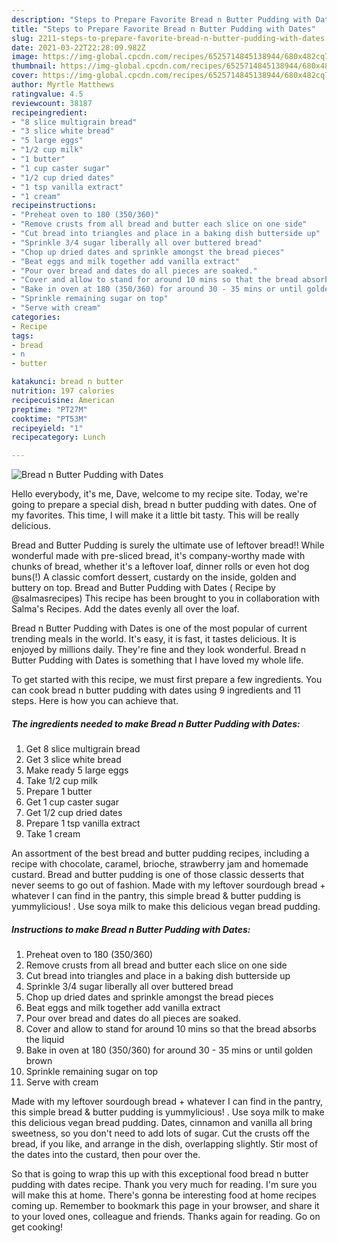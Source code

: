 ```yaml
---
description: "Steps to Prepare Favorite Bread n Butter Pudding with Dates"
title: "Steps to Prepare Favorite Bread n Butter Pudding with Dates"
slug: 2211-steps-to-prepare-favorite-bread-n-butter-pudding-with-dates
date: 2021-03-22T22:28:09.982Z
image: https://img-global.cpcdn.com/recipes/6525714845138944/680x482cq70/bread-n-butter-pudding-with-dates-recipe-main-photo.jpg
thumbnail: https://img-global.cpcdn.com/recipes/6525714845138944/680x482cq70/bread-n-butter-pudding-with-dates-recipe-main-photo.jpg
cover: https://img-global.cpcdn.com/recipes/6525714845138944/680x482cq70/bread-n-butter-pudding-with-dates-recipe-main-photo.jpg
author: Myrtle Matthews
ratingvalue: 4.5
reviewcount: 38187
recipeingredient:
- "8 slice multigrain bread"
- "3 slice white bread"
- "5 large eggs"
- "1/2 cup milk"
- "1 butter"
- "1 cup caster sugar"
- "1/2 cup dried dates"
- "1 tsp vanilla extract"
- "1 cream"
recipeinstructions:
- "Preheat oven to 180 (350/360)"
- "Remove crusts from all bread and butter each slice on one side"
- "Cut bread into triangles and place in a baking dish butterside up"
- "Sprinkle 3/4 sugar liberally all over buttered bread"
- "Chop up dried dates and sprinkle amongst the bread pieces"
- "Beat eggs and milk together add vanilla extract"
- "Pour over bread and dates do all pieces are soaked."
- "Cover and allow to stand for around 10 mins so that the bread absorbs the liquid"
- "Bake in oven at 180 (350/360) for around 30 - 35 mins or until golden brown"
- "Sprinkle remaining sugar on top"
- "Serve with cream"
categories:
- Recipe
tags:
- bread
- n
- butter

katakunci: bread n butter 
nutrition: 197 calories
recipecuisine: American
preptime: "PT27M"
cooktime: "PT53M"
recipeyield: "1"
recipecategory: Lunch

---
```



![Bread n Butter Pudding with Dates](https://img-global.cpcdn.com/recipes/6525714845138944/680x482cq70/bread-n-butter-pudding-with-dates-recipe-main-photo.jpg)

Hello everybody, it's me, Dave, welcome to my recipe site. Today, we're going to prepare a special dish, bread n butter pudding with dates. One of my favorites. This time, I will make it a little bit tasty. This will be really delicious.

Bread and Butter Pudding is surely the ultimate use of leftover bread!! While wonderful made with pre-sliced bread, it&#39;s company-worthy made with chunks of bread, whether it&#39;s a leftover loaf, dinner rolls or even hot dog buns(!) A classic comfort dessert, custardy on the inside, golden and buttery on top. Bread and Butter Pudding with Dates ( Recipe by @salmasrecipes) This recipe has been brought to you in collaboration with Salma&#39;s Recipes. Add the dates evenly all over the loaf.

Bread n Butter Pudding with Dates is one of the most popular of current trending meals in the world. It's easy, it is fast, it tastes delicious. It is enjoyed by millions daily. They're fine and they look wonderful. Bread n Butter Pudding with Dates is something that I have loved my whole life.


To get started with this recipe, we must first prepare a few ingredients. You can cook bread n butter pudding with dates using 9 ingredients and 11 steps. Here is how you can achieve that.

<!--inarticleads1-->

##### The ingredients needed to make Bread n Butter Pudding with Dates:

1. Get 8 slice multigrain bread
1. Get 3 slice white bread
1. Make ready 5 large eggs
1. Take 1/2 cup milk
1. Prepare 1 butter
1. Get 1 cup caster sugar
1. Get 1/2 cup dried dates
1. Prepare 1 tsp vanilla extract
1. Take 1 cream


An assortment of the best bread and butter pudding recipes, including a recipe with chocolate, caramel, brioche, strawberry jam and homemade custard. Bread and butter pudding is one of those classic desserts that never seems to go out of fashion. Made with my leftover sourdough bread + whatever I can find in the pantry, this simple bread &amp; butter pudding is yummylicious! ‍. Use soya milk to make this delicious vegan bread pudding. 

<!--inarticleads2-->

##### Instructions to make Bread n Butter Pudding with Dates:

1. Preheat oven to 180 (350/360)
1. Remove crusts from all bread and butter each slice on one side
1. Cut bread into triangles and place in a baking dish butterside up
1. Sprinkle 3/4 sugar liberally all over buttered bread
1. Chop up dried dates and sprinkle amongst the bread pieces
1. Beat eggs and milk together add vanilla extract
1. Pour over bread and dates do all pieces are soaked.
1. Cover and allow to stand for around 10 mins so that the bread absorbs the liquid
1. Bake in oven at 180 (350/360) for around 30 - 35 mins or until golden brown
1. Sprinkle remaining sugar on top
1. Serve with cream


Made with my leftover sourdough bread + whatever I can find in the pantry, this simple bread &amp; butter pudding is yummylicious! ‍. Use soya milk to make this delicious vegan bread pudding. Dates, cinnamon and vanilla all bring sweetness, so you don&#39;t need to add lots of sugar. Cut the crusts off the bread, if you like, and arrange in the dish, overlapping slightly. Stir most of the dates into the custard, then pour over the. 

So that is going to wrap this up with this exceptional food bread n butter pudding with dates recipe. Thank you very much for reading. I'm sure you will make this at home. There's gonna be interesting food at home recipes coming up. Remember to bookmark this page in your browser, and share it to your loved ones, colleague and friends. Thanks again for reading. Go on get cooking!
